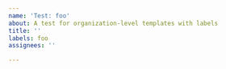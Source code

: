 ```yaml
---
name: 'Test: foo'
about: A test for organization-level templates with labels
title: ''
labels: foo
assignees: ''

---
```


<!-- test template, do not use -->
